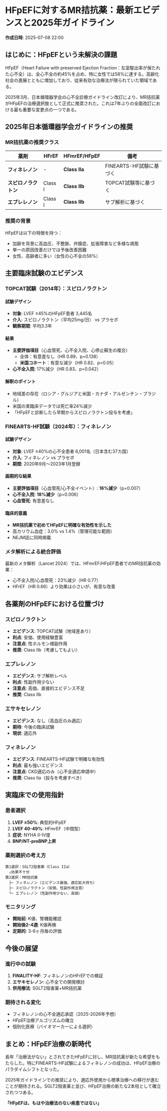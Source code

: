 # HFpEFに対するMR拮抗薬：最新エビデンスと2025年ガイドライン

**作成日時**: 2025-07-08 22:00

## はじめに：HFpEFという未解決の課題

HFpEF（Heart Failure with preserved Ejection Fraction：左室駆出率が保たれた心不全）は、全心不全の約45%を占め、特に女性では58%に達する。高齢化社会の進展とともに増加しており、従来有効な治療法が限られていた領域である。

2025年3月、日本循環器学会の心不全診療ガイドライン改訂により、MR拮抗薬がHFpEFの治療選択肢として正式に推奨された。これは7年ぶりの全面改訂における最も重要な変更点の一つである。

## 2025年日本循環器学会ガイドラインの推奨

### MR拮抗薬の推奨クラス

| 薬剤 | HFrEF | HFmrEF/HFpEF | 備考 |
|------|-------|--------------|------|
| **フィネレノン** | - | **Class IIa** | FINEARTS-HF試験に基づく |
| **スピロノラクトン** | Class I | **Class IIb** | TOPCAT試験等に基づく |
| **エプレレノン** | Class I | **Class IIb** | サブ解析に基づく |

### 推奨の背景

HFpEFは以下の特徴を持つ：
- 加齢を背景に高血圧、不整脈、弁膜症、拡張障害など多様な病態
- 単一の原因改善だけでは予後改善困難
- 女性、高齢者に多い（女性の心不全の58%）

## 主要臨床試験のエビデンス

### TOPCAT試験（2014年）：スピロノラクトン

#### 試験デザイン
- **対象**: LVEF ≥45%のHFpEF患者 3,445名
- **介入**: スピロノラクトン（平均25mg/日） vs プラセボ
- **観察期間**: 平均3.3年

#### 結果
- **主要評価項目**（心血管死、心不全入院、心停止蘇生の複合）
  - 全体：有意差なし（HR 0.89、p=0.138）
  - **米国コホート**：有意な減少（HR 0.82、p<0.05）
- **心不全入院**: 17%減少（HR 0.83、p=0.042）

#### 解釈のポイント
- 地域差の存在（ロシア・グルジアと米国・カナダ・アルゼンチン・ブラジル）
- 米国の実臨床データでは死亡率24%減少
- 「HFpEFと診断したら早期からスピロノラクトン投与を考慮」

### FINEARTS-HF試験（2024年）：フィネレノン

#### 試験デザイン
- **対象**: LVEF ≥40%の心不全患者 6,001名（日本含む37カ国）
- **介入**: フィネレノン vs プラセボ
- **期間**: 2020年9月～2023年1月登録

#### 画期的な結果
- **主要評価項目**（心血管死/心不全イベント）: **16%減少**（p=0.007）
- **心不全入院**: **18%減少**（p=0.006）
- **心血管死**: 有意差なし

#### 臨床的意義
- **MR拮抗薬で初めてHFpEFに明確な有効性を示した**
- 高カリウム血症：3.0% vs 1.4%（管理可能な範囲）
- NEJM誌に同時掲載

### メタ解析による統合評価

最新のメタ解析（Lancet 2024）では、HFmrEF/HFpEF患者でのMR拮抗薬の効果：
- 心不全入院/心血管死：23%減少（HR 0.77）
- HFrEF（HR 0.66）より効果は小さいが、有意な改善

## 各薬剤のHFpEFにおける位置づけ

### スピロノラクトン
- **エビデンス**: TOPCAT試験（地域差あり）
- **利点**: 安価、使用経験豊富
- **注意点**: 性ホルモン様副作用
- **推奨**: Class IIb（考慮してもよい）

### エプレレノン
- **エビデンス**: サブ解析レベル
- **利点**: 性副作用少ない
- **注意点**: 高価、直接的エビデンス不足
- **推奨**: Class IIb

### エサキセレノン
- **エビデンス**: なし（高血圧のみ適応）
- **期待**: 今後の臨床試験
- **現状**: 適応外

### フィネレノン
- **エビデンス**: FINEARTS-HF試験で明確な有効性
- **利点**: 最も強いエビデンス
- **注意点**: CKD適応のみ（心不全適応申請中）
- **推奨**: Class IIa（投与を考慮すべき）

## 実臨床での使用指針

### 患者選択
1. **LVEF ≥50%**: 典型的HFpEF
2. **LVEF 40-49%**: HFmrEF（中間型）
3. **症状**: NYHA II-IV度
4. **BNP/NT-proBNP上昇**

### 薬剤選択の考え方
```
第1選択：SGLT2阻害薬（Class IIa）
　↓効果不十分
第2選択：MR拮抗薬
　├─ フィネレノン（エビデンス最強、適応拡大待ち）
　├─ スピロノラクトン（安価、性副作用注意）
　└─ エプレレノン（性副作用少ない、高価）
```

### モニタリング
- **開始前**: K値、腎機能確認
- **開始後2-4週**: K値再検
- **定期的**: 3-6ヶ月毎の評価

## 今後の展望

### 進行中の試験
1. **FINALITY-HF**: フィネレノンのHFrEFでの検証
2. **エサキセレノン**: 心不全での開発検討
3. **併用療法**: SGLT2阻害薬+MR拮抗薬

### 期待される変化
- フィネレノンの心不全適応承認（2025-2026年予想）
- HFpEF治療アルゴリズムの確立
- 個別化医療（バイオマーカーによる選択）

## まとめ：HFpEF治療の新時代

長年「治療法がない」とされてきたHFpEFに対し、MR拮抗薬が新たな希望をもたらした。特にFINEARTS-HF試験によるフィネレノンの成功は、HFpEF治療のパラダイムシフトとなった。

2025年ガイドラインでの推奨により、適応外使用から標準治療への移行が進むことが期待される。SGLT2阻害薬と並び、HFpEF治療の新たな2本柱として確立されつつある。

**「HFpEFは、もはや治療法のない疾患ではない」**